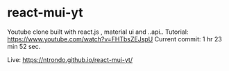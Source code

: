 # react-mui-yt
Youtube clone built with react.js , material ui and ..api..
Tutorial: https://www.youtube.com/watch?v=FHTbsZEJspU
Current commit: 1 hr 23 min 52 sec.

Live: https://ntrondo.github.io/react-mui-yt/